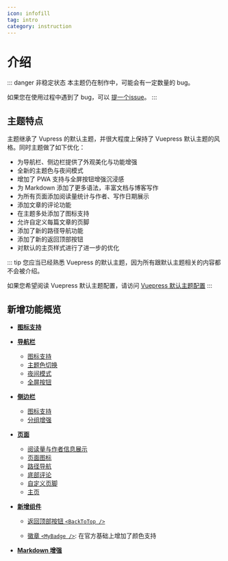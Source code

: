 ```yaml
---
icon: infofill
tag: intro
category: instruction
---
```


# 介绍

::: danger 非稳定状态
本主题仍在制作中，可能会有一定数量的 bug。

如果您在使用过程中遇到了 bug，可以 [提一个issue](https://github.com/Mister-Hope/vuepress-theme-hope/issues)。
:::

## 主题特点

主题继承了 Vupress 的默认主题，并很大程度上保持了 Vuepress 默认主题的风格。同时主题做了如下优化：

- 为导航栏、侧边栏提供了外观美化与功能增强
- 全新的主题色与夜间模式
- 增加了 PWA 支持与全屏按钮增强沉浸感
- 为 Markdown 添加了更多语法，丰富文档与博客写作
- 为所有页面添加阅读量统计与作者、写作日期展示
- 添加文章的评论功能
- 在主题多处添加了图标支持
- 允许自定义每篇文章的页脚
- 添加了新的路径导航功能
- 添加了新的返回顶部按钮
- 对默认的主页样式进行了进一步的优化

::: tip
您应当已经熟悉 Vuepress 的默认主题，因为所有跟默认主题相关的内容都不会被介绍。

如果您希望阅读 Vuepress 默认主题配置，请访问 [Vuepress 默认主题配置](https://v1.vuepress.vuejs.org/zh/theme/default-theme-config.html)
:::

## 新增功能概览

- [**图标支持**](icon.md)

- [**导航栏**](layout/navbar.md)

  - [图标支持](layout/navbar.md#对默认主题的改进)
  - [主题色切换](themecolor.md#自定义主题色)
  - [夜间模式](themecolor.md#夜间模式)
  - [全屏按钮](fullscreen.md)

- [**侧边栏**](layout/sidebar.md)

  - [图标支持](layout/sidebar.md#图标支持)
  - [分组增强](layout/sidebar.md#分组增强)

- [**页面**](layout/page.md)

  - [阅读量与作者信息展示](layout/page.md#文章信息展示)
  - [页面图标](layout/page.md#图标支持)
  - [路径导航](layout/breadcrumb.md)
  - [底部评论](comment.md)
  - [自定义页脚](layout/page.md#页脚支持)
  - [主页](layout/home.md)

- [**新增组件**](component.md)

  - [返回顶部按钮 `<BackToTop />`](component.md)

  - [徽章 `<MyBadge />`](component.md#徽章): 在官方基础上增加了颜色支持

- [**Markdown 增强**](markdown/readme.md)

[^themeConfig]: 主题配置字段即 `.vuepress/config.js` 默认导出的 `themeConfig` 对象
